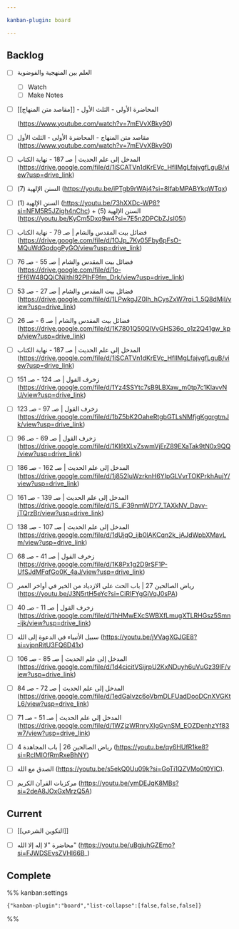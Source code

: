 ```yaml
---

kanban-plugin: board

---
```


## Backlog

- [ ] العلم بين المنهجية والفوضوية
	- [ ] Watch
	- [ ] Make Notes
- [ ] [[مقاصد متن المنهاج]] - المحاضرة الأولى - الثلث الأول
	
	(https://www.youtube.com/watch?v=7mEVvXBky90)
- [ ] مقاصد متن المنهاج - المحاضرة الأولى - الثلث الأول (https://www.youtube.com/watch?v=7mEVvXBky90)
- [ ] المدخل إلى علم الحديث | صـ 187 - نهاية الكتاب (https://drive.google.com/file/d/1iSCATVn1dKrEVc_HfllMgLfajvgfLguB/view?usp=drive_link)
- [ ] السنن الإلهية (7) (https://youtu.be/iPTgb9rWAj4?si=8IfabMPABYkqWTqx)
- [ ] السنن الإلهية (1) (https://youtu.be/73hXXDc-WP8?si=NFM5R5JZigh4nChc) + السنن الإلهية (5) (https://youtu.be/KyCm5Dxq9w4?si=7E5n2DPCbZJsI05l)
- [ ] فضائل بيت المقدس والشام | صـ 79 - نهاية الكتاب (https://drive.google.com/file/d/1OJp_7Ky05Fby6pFsO-MQuWdGqdogPyGO/view?usp=drive_link)
- [ ] فضائل بيت المقدس والشام | صـ 55 - صـ 76 (https://drive.google.com/file/d/1o-fFf6W48QQiCNiIthI92PIhF9fm_Drk/view?usp=drive_link)
- [ ] فضائل بيت المقدس والشام | صـ 27 - صـ 53 (https://drive.google.com/file/d/1LPwkgJZ0Ih_hCysZxW7rqi_1_5Q8dMjI/view?usp=drive_link)
- [ ] فضائل بيت المقدس والشام | صـ 6 - صـ 26 (https://drive.google.com/file/d/1K7801Q50QIVvGHS36o_o1z2Q41gw_kpp/view?usp=drive_link)
- [ ] المدخل إلى علم الحديث | صـ 187 - نهاية الكتاب (https://drive.google.com/file/d/1iSCATVn1dKrEVc_HfllMgLfajvgfLguB/view?usp=drive_link)
- [ ] زخرف القول | صـ 124 - صـ 151 (https://drive.google.com/file/d/1Yz4SSYtc7sB9LBXaw_m0tp7c1KlavvNU/view?usp=drive_link)
- [ ] زخرف القول | صـ 97 - صـ 123 (https://drive.google.com/file/d/1bZ5bK2OaheRtgbGTLsNMfjgKgqrgtmJk/view?usp=drive_link)
- [ ] زخرف القول | صـ 69 - صـ 96 (https://drive.google.com/file/d/1Kl6tXLvZswmVjErZ89EXaTak9tN0x9QQ/view?usp=drive_link)
- [ ] المدخل إلى علم الحديث | صـ 162 - صـ 186 (https://drive.google.com/file/d/1j852IuWzrknH6YIpGLVvrTOKPrkhAujY/view?usp=drive_link)
- [ ] المدخل إلى علم الحديث | صـ 139 - صـ 161 (https://drive.google.com/file/d/1S_iF39nmWDY7_TAXkNV_Davv-jTQrzBr/view?usp=drive_link)
- [ ] المدخل إلى علم الحديث | صـ 107 - صـ 138 (https://drive.google.com/file/d/1dUjqO_ijb0lAKCqn2k_jAJdWpbXMavLm/view?usp=drive_link)
- [ ] زخرف القول | صـ 41 - صـ 68 (https://drive.google.com/file/d/1K8Px1g2D9rSF1P-UfSJdMFqfGo0K_4aJ/view?usp=drive_link)
- [ ] رياض الصالحين 27 | باب الحث على الازدياد من الخير في أواخر العمر (https://youtu.be/J3N5rtH5eYc?si=CiRIFYgGjVqJ0sPA)
- [ ] زخرف القول | صـ 11 - صـ 40 (https://drive.google.com/file/d/1hHMwEXcSWBXfLmugXTLRHGsz5Smn-ijk/view?usp=drive_link)
- [ ] سبيل الأنبياء في الدعوة إلى الله (https://youtu.be/jVVagXGJGE8?si=vjpnRitU3FQ6D41x)
- [ ] المدخل إلى علم الحديث | صـ 85 - صـ 106 (https://drive.google.com/file/d/1d4cicitVSijrpU2KxNDuyh6uVuGz39lF/view?usp=drive_link)
- [ ] المدخل إلى علم الحديث | صـ 72 - صـ 84 (https://drive.google.com/file/d/1edGaIvzc6oVbmDLFUadDooDCnXVGKtL6/view?usp=drive_link)
- [ ] المدخل إلى علم الحديث | صـ 51 - صـ 71 (https://drive.google.com/file/d/1WZjzWRnryXIgGynSM_EOZDenhzYf83w7/view?usp=drive_link)
- [ ] رياض الصالحين 26 | باب المجاهدة 4 (https://youtu.be/qy6HUfR1ke8?si=RclMIOfRmRxeBhNY)
- [ ] الصدق مع الله (https://youtu.be/s5ekQ0Uu09k?si=GoTi1QZVMo0t0YIC).
- [ ] مركزيات القرآن الكريم (https://youtu.be/ymDEJqK8MBs?si=2deA8JOxGxMrzQ5A)


## Current

- [ ] [[التكوين الشرعي]]
- [ ] محاضرة "لا إله إلا الله" (https://youtu.be/uBgjuhGZEmo?si=FJWDSEvsZVHl66B_)


## Complete





%% kanban:settings
```
{"kanban-plugin":"board","list-collapse":[false,false,false]}
```
%%